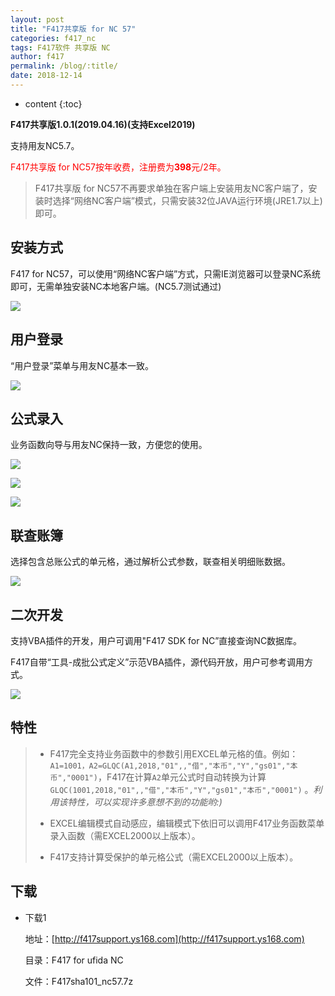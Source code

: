 ```yaml
---
layout: post
title: "F417共享版 for NC 57"
categories: f417_nc
tags: F417软件 共享版 NC
author: f417
permalink: /blog/:title/
date: 2018-12-14
---
```


* content
{:toc}

**F417共享版1.0.1(2019.04.16)(支持Excel2019)**

支持用友NC5.7。

<p><font color="red">F417共享版 for NC57按年收费，注册费为<b>398</b>元/2年。</font></p>

> F417共享版 for NC57不再要求单独在客户端上安装用友NC客户端了，安装时选择“网络NC客户端”模式，只需安装32位JAVA运行环境(JRE1.7以上)即可。
>




## 安装方式

F417 for NC57，可以使用“网络NC客户端”方式，只需IE浏览器可以登录NC系统即可，无需单独安装NC本地客户端。(NC5.7测试通过)

![](/images/f417_nc/f417_nc5_share_install.png)

## 用户登录

“用户登录”菜单与用友NC基本一致。

![](/images/f417_nc/f417_nc5_share_login.png)

## 公式录入

业务函数向导与用友NC保持一致，方便您的使用。

![](/images/f417_nc/f417_nc5_share_wizard_1.png)

![](/images/f417_nc/f417_nc5_share_wizard_2.png)

![](/images/f417_nc/f417_nc5_share_wizard_3.png)

## 联查账簿

选择包含总账公式的单元格，通过解析公式参数，联查相关明细账数据。

![](/images/f417_nc/f417_nc5_share_query_book_1.png)

## 二次开发

支持VBA插件的开发，用户可调用"F417 SDK for NC”直接查询NC数据库。

F417自带“工具-成批公式定义”示范VBA插件，源代码开放，用户可参考调用方式。

![](/images/f417_nc/f417_nc5_share_vba_autofill.png)

## 特性

> - F417完全支持业务函数中的参数引用EXCEL单元格的值。例如：`A1=1001，A2=GLQC(A1,2018,"01",,"借","本币","Y","gs01","本币","0001")`，F417在计算`A2`单元公式时自动转换为计算`GLQC(1001,2018,"01",,"借","本币","Y","gs01","本币","0001")` 。<em>利用该特性，可以实现许多意想不到的功能哟:)</em>
>
> - EXCEL编辑模式自动感应，编辑模式下依旧可以调用F417业务函数菜单录入函数（需EXCEL2000以上版本）。
>
> - F417支持计算受保护的单元格公式（需EXCEL2000以上版本）。

## 下载

- 下载1

  地址：[http://f417support.ys168.com](http://f417support.ys168.com)

  目录：F417 for ufida NC

  文件：F417sha101_nc57.7z
